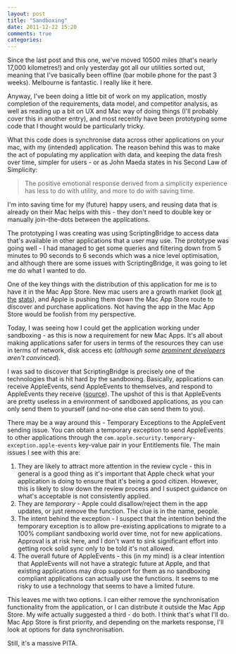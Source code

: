 ```yaml
---
layout: post
title: "Sandboxing"
date: 2011-12-22 15:20
comments: true
categories: 
---
```

Since the last post and this one, we've moved 10500 miles (that's nearly 17,000 kilometres!) and only yesterday got all our utilities sorted out, meaning that I've basically been offline (bar mobile phone for the past 3 weeks). Melbourne is fantastic. I really like it here.

Anyway, I've been doing a little bit of work on my application, mostly completion of the requirements, data model, and competitor analysis, as well as reading up a bit on UX and Mac way of doing things (I'll probably cover this in another entry), and most recently have been prototyping some code that I thought would be particularly tricky.

What this code does is synchronise data across other applications on your mac, with my (intended) application. The reason behind this was to make the act of populating my application with data, and keeping the data fresh over time, simpler for users - or as John Maeda states in his Second Law of Simplicity:
>The positive emotional response derived from a simplicity experience has less to do with utility, and more to do with saving time.

I'm into saving time for my (future) happy users, and reusing data that is already on their Mac helps with this - they don't need to double key or manually join-the-dots between the applications.

The prototyping I was creating was using ScriptingBridge to access data that's available in other applications that a user may use. The prototype was going well - I had managed to get some queries and filtering down from 5 minutes to 90 seconds to 6 seconds which was a nice level optimisation, and although there are some issues with ScriptingBridge, it was going to let me do what I wanted to do.

One of the key things with the distribution of this application for me is to have it in the Mac App Store. New mac users are a growth market (look [at](http://mashable.com/2011/09/12/apple-set-to-break-record-for-mac-sales-this-fall-report/) [the](http://www.appleinsider.com/articles/11/11/14/apple_on_pace_to_sell_record_5_3m_macs_in_holiday_quarter.html) [stats](http://www.appleinsider.com/articles/11/12/12/quarterly_us_mac_sales_up_13_expected_to_grow_in_december.html)), and Apple is pushing them down the Mac App Store route to discover and purchase applications. Not having the app in the Mac App Store would be foolish from my perspective.

Today, I was seeing how I could get the application working under sandboxing - as this is now a requirement for new Mac Apps. It's all about making applications safer for users in terms of the resources they can use in terms of network, disk access etc (_although some [prominent developers](http://blog.wilshipley.com/2011/11/real-security-in-mac-os-x-requires.html) aren't convinced_). 

I was sad to discover that ScriptingBridge is precisely one of the technologies that is hit hard by the sandboxing. Basically, applications can receive AppleEvents, send AppleEvents to themselves, and respond to AppleEvents they receive ([source](http://developer.apple.com/library/mac/#documentation/Miscellaneous/Reference/EntitlementKeyReference/AppSandboxTemporaryExceptionEntitlements/AppSandboxTemporaryExceptionEntitlements.html#//apple_ref/doc/uid/TP40011195-CH5-SW1)). The upshot of this is that AppleEvents are pretty useless in a environment of sandboxed applications, as you can only send them to yourself (and no-one else can send them to you). 

There may be a way around this - Temporary Exceptions to the AppleEvent sending issue. You can obtain a temporary exception to send AppleEvents to other applications through the `com.apple.security.temporary-exception.apple-events` key-value pair in your Entitlements file. The main issues I see with this are:

1. They are likely to attract more attention in the review cycle - this in general is a good thing as it's important that Apple check what your application is doing to ensure that it's being a good citizen. However, this is likely to slow down the review process and I suspect guidance on what's acceptable is not consistently applied.
2. They are _temporary_ - Apple could disallow/reject them in the app updates, or just remove the function. The clue is in the name, people.
3. The intent behind the exception - I suspect that the intention behind the temporary exception is to allow pre-existing applications to migrate to a 100% compliant sandboxing world over time, not for new applications. Approval is at risk here, and I don't want to sink significant effort into getting rock solid sync only to be told it's not allowed.
4. The overall future of AppleEvents - this (in my mind) is a clear intention that AppleEvents will not have a strategic future at Apple, and that existing applications may drop support for them as no sandboxing compliant applications can actually use the functions. It seems to me risky to use a technology that seems to have a limited future.

This leaves me with two options. I can either remove the synchronisation functionality from the application, or I can distribute it outside the Mac App Store. My wife actually suggested a third - do both. I think that's what I'll do. Mac App Store is first priority, and depending on the markets response, I'll look at options for data synchronisation.

Still, it's a massive PITA.
